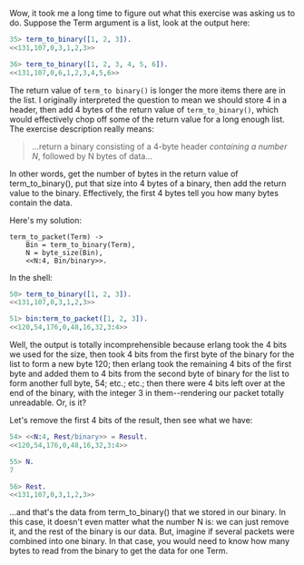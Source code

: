 Wow, it took me a long time to figure out what this exercise was asking us to do. Suppose the Term argument is a list, look at the output here:

```erlang
35> term_to_binary([1, 2, 3]).
<<131,107,0,3,1,2,3>>

36> term_to_binary([1, 2, 3, 4, 5, 6]).
<<131,107,0,6,1,2,3,4,5,6>>
```

The return value of `term_to binary()` is longer the more items there are in the list.  I originally interpreted the question to mean we should store 4 in a header, then add 4 bytes of the return value of `term_to_binary()`, which would effectively chop off some of the return value for a long enough list.  The exercise description really means:

> ...return a binary consisting of a 4-byte header *containing a number N*, followed by N bytes of data...

In other words, get the number of bytes in the return value of term_to_binary(), put that size into 4 bytes of a binary, then add the return value to the binary.  Effectively, the first 4 bytes tell you how many bytes contain the data.

Here's my solution:
```
term_to_packet(Term) ->
    Bin = term_to_binary(Term),
    N = byte_size(Bin),
    <<N:4, Bin/binary>>.
```

In the shell:
```erlang
50> term_to_binary([1, 2, 3]).   
<<131,107,0,3,1,2,3>>

51> bin:term_to_packet([1, 2, 3]).
<<120,54,176,0,48,16,32,3:4>>
```
Well, the output is totally incomprehensible because erlang took the 4 bits we used for the size, then took 4 bits from the first byte of the binary for the list to form a new byte 120; then erlang took the remaining 4 bits of the first byte and added them to 4 bits from the second byte of binary for the list to form another full byte, 54; etc.; etc.; then there were 4 bits left over at the end of the binary, with the integer 3 in them--rendering our packet totally unreadable.  Or, is it?  

Let's remove the first 4 bits of the result, then see what we have:

```erlang
54> <<N:4, Rest/binary>> = Result.
<<120,54,176,0,48,16,32,3:4>>

55> N.  
7

56> Rest.
<<131,107,0,3,1,2,3>>
```

...and that's the data from term_to_binary() that we stored in our binary.  In this case, it doesn't even matter what the number N is: we can just remove it, and the rest of the binary is our data.  But, imagine if several packets were combined into one binary.  In that case, you would need to know how many bytes to read from the binary to get the data for one Term.
